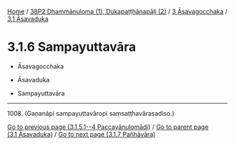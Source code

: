 
[Home](/) / [38P2 Dhammānuloma (1), Dukapaṭṭhānapāḷi (2)](../...md) / [3 Āsavagocchaka](...md) / [3.1 Āsavaduka](../38P2/3/3.1.md)

# 3.1.6 Sampayuttavāra

* Āsavagocchaka

* Āsavaduka

* Sampayuttavāra

---

1008\. (Gaṇanāpi sampayuttavāropi saṃsaṭṭhavārasadiso.)



[Go to previous page (3.1.5.1--4 Paccayānulomādi)](3.1.5/3.1.5.1--4.md) / [Go to parent page (3.1 Āsavaduka)](../38P2/3/3.1.md) / [Go to next page (3.1.7 Pañhāvāra)](3.1.7.md)


